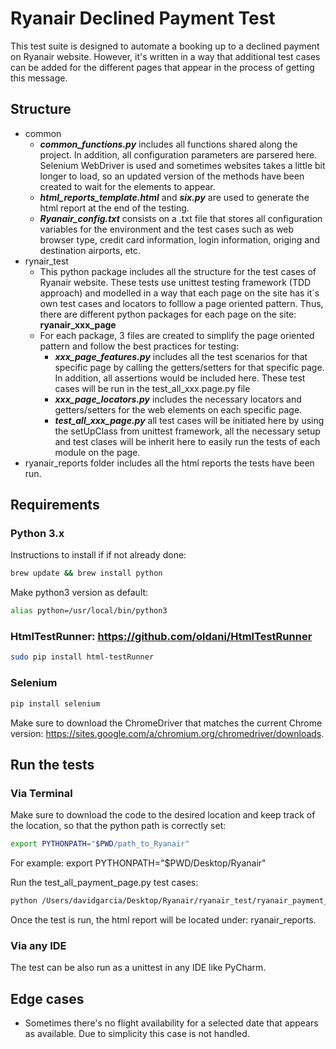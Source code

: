 # Ryanair Declined Payment Test

This test suite is designed to automate a booking up to a declined payment on Ryanair website. However, it's written in a way that additional test cases can be added for the different pages that appear in the process of getting this message.

## Structure
* common
	- ***common_functions.py*** includes all functions shared along the project. In addition, all configuration parameters are parsered here. Selenium WebDriver is used and sometimes websites takes a little bit longer to load, so an updated version of the methods have been created to wait for the elements to appear.
	- ***html_reports_template.html*** and ***six.py*** are used to generate the html report at the end of the testing.
	- ***Ryanair_config.txt*** consists on a .txt file that stores all configuration variables for the environment and the test cases such as web browser type, credit card information, login information, origing and destination airports, etc. 
* rynair_test
	- This python package includes all the structure for the test cases of Ryanair website. These tests use unittest testing framework (TDD approach) and modelled in a way that each page on the site has it´s own test cases and locators to folllow a page oriented pattern. Thus, there are different python packages for each page on the site: **ryanair_xxx_page**
	- For each package, 3 files are created to simplify the page oriented pattern and follow the best practices for testing:
		- ***xxx_page_features.py*** includes all the test scenarios for that specific page by calling the getters/setters for that specific page. In addition, all assertions would be included here. These test cases will be run in the test_all_xxx.page.py file
		- ***xxx_page_locators.py*** includes the necessary locators and getters/setters for the web elements on each specific page.
		- ***test_all_xxx_page.py*** all test cases will be initiated here by using the setUpClass from unittest framework, all the necessary setup and test clases will be inherit here to easily run the tests of each module on the page.
* ryanair_reports folder includes all the html reports the tests have been run.

## Requirements

### Python 3.x
Instructions to install if if not already done:
```bash
brew update && brew install python
```
Make python3 version as default:
```bash
alias python=/usr/local/bin/python3
```

### HtmlTestRunner: https://github.com/oldani/HtmlTestRunner
```bash
sudo pip install html-testRunner
```

### Selenium 
```bash
pip install selenium
```
Make sure to download the ChromeDriver that matches the current Chrome version: https://sites.google.com/a/chromium.org/chromedriver/downloads.


## Run the tests

### Via Terminal
Make sure to download the code to the desired location and keep track of the location, so that the python path is correctly set:  

```bash
export PYTHONPATH="$PWD/path_to_Ryanair"
```
For example: export PYTHONPATH="$PWD/Desktop/Ryanair"

Run the test_all_payment_page.py test cases:

```bash
python /Users/davidgarcia/Desktop/Ryanair/ryanair_test/ryanair_payment_page/test_all_payment_page.py
```

Once the test is run, the html report will be located under: ryanair_reports.

### Via any IDE
The test can be also run as a unittest in any IDE like PyCharm.


## Edge cases

* Sometimes there's no flight availability for a selected date that appears as available. Due to simplicity this case is not handled.
